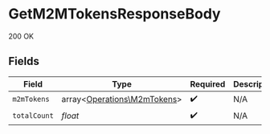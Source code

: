 # GetM2MTokensResponseBody

200 OK


## Fields

| Field                                                               | Type                                                                | Required                                                            | Description                                                         |
| ------------------------------------------------------------------- | ------------------------------------------------------------------- | ------------------------------------------------------------------- | ------------------------------------------------------------------- |
| `m2mTokens`                                                         | array<[Operations\M2mTokens](../../Models/Operations/M2mTokens.md)> | :heavy_check_mark:                                                  | N/A                                                                 |
| `totalCount`                                                        | *float*                                                             | :heavy_check_mark:                                                  | N/A                                                                 |